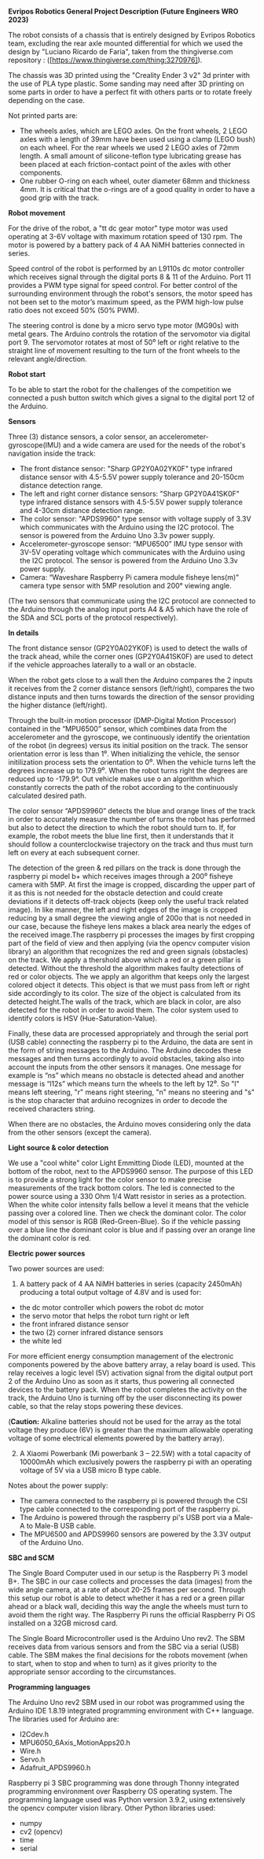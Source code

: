 **Evripos Robotics General Project Description (Future Engineers WRO 2023)**

The robot consists of a chassis that is entirely designed by Evripos Robotics team, excluding the rear axle mounted differential for which we used the design by "Luciano Ricardo de Faria", taken from the thingiverse.com repository :
 ([https://www.thingiverse.com/thing:3270976]).
 
The chassis was 3D printed using the "Creality Ender 3 v2" 3d printer with the use of PLA type plastic. Some sanding may need after 3D printing on some parts in order to have a perfect fit with others parts or to rotate freely depending on the case.

Not printed parts are:
- Τhe wheels axles, which are LEGO axles. On the front wheels, 2 LEGO axles with a length of 39mm have been used using a clamp (LEGO bush) on each wheel. For the    rear wheels we used 2 LEGO axles of 72mm length. A small amount of silicone-teflon type lubricating grease has been placed at each friction-contact point of the axles      with other components.
- One rubber O-ring on each wheel, outer diameter 68mm and thickness 4mm. It is critical that the o-rings are of a good quality in order to have a good grip with the    track.
   
**Robot movement**

For the drive of the robot, a "tt dc gear motor" type motor was used operating at 3-6V voltage with maximum rotation speed of 130 rpm. The motor is powered by a battery pack of 4 AA NiMH batteries connected in series.

Speed control of the robot is performed by an L9110s dc motor controller which receives signal through the digital ports 8 & 11 of the Arduino. Port 11 provides a PWM type signal for speed control. For better control of the surrounding environment through the robot's sensors, the motor speed has not been set to the motor’s maximum speed, as the PWM high-low pulse ratio does not exceed 50% (50% PWM).

The steering control is done by a micro servo type motor (MG90s) with metal gears. The Arduino controls the rotation of the servomotor via digital port 9. The servomotor rotates at most of 50⁰ left or right relative to the straight line of movement resulting to the turn of the front wheels to the relevant angle/direction.

**Robot start**

To be able to start the robot for the challenges of the competition we connected a push button switch which gives a signal to the digital port 12 of the Arduino.

**Sensors**

Three (3) distance sensors, a color sensor, an accelerometer-gyroscope(IMU) and a wide camera are used for the needs of the robot's navigation inside the track:

- The front distance sensor: "Sharp GP2Y0A02YK0F" type infrared distance sensor with 4.5-5.5V power supply tolerance and 20-150cm distance detection range.
- The left and right corner distance sensors: "Sharp GP2Y0A41SK0F" type infrared distance sensors with 4.5-5.5V power supply tolerance and 4-30cm distance detection range.
- The color sensor: "APDS9960" type sensor with voltage supply of 3.3V which communicates with the Arduino using the I2C protocol. The sensor is powered from the Arduino Uno 3.3v power supply.
- Accelerometer-gyroscope sensor: “MPU6500” IMU type sensor with 3V-5V operating voltage which communicates with the Arduino using the I2C protocol. The sensor is powered from the Arduino Uno 3.3v power supply.
- Camera: “Waveshare Raspberry Pi camera module fisheye lens(m)” camera type sensor with 5MP resolution and 200° viewing angle.

(The two sensors that communicate using the I2C protocol are connected to the Arduino through the analog input ports A4 & A5 which have the role of the SDA and SCL ports of the protocol respectively).

**In details**

The front distance sensor (GP2Y0A02YK0F) is used to detect the walls of the track ahead, while the corner ones (GP2Y0A41SK0F) are used to detect if the vehicle approaches laterally to a wall or an obstacle.

When the robot gets close to a wall then the Arduino compares the 2 inputs it receives from the 2 corner distance sensors (left/right), compares the two distance inputs and then turns towards the direction of the sensor providing the higher distance (left/right).

Through the built-in motion processor (DMP-Digital Motion Processor) contained in the “MPU6500” sensor, which combines data from the accelerometer and the gyroscope, we continuously identify the orientation of the robot (in degrees) versus its initial position on the track. The sensor orientation error is less than 1⁰. When initializing the vehicle, the sensor initilization process sets the orientation to 0⁰. When the vehicle turns left the degrees increase up to 179.9⁰. When the robot turns right the degrees are reduced up to -179.9°. Out vehicle makes use o an algorithm which constantly corrects the path of the robot according to the continuously calculated desired path. 

The color sensor “APDS9960” detects the blue and orange lines of the track in order to accurately measure the number of turns the robot has performed but also to detect the direction to which the robot should turn to. If, for example, the robot meets the blue line first, then it understands that it should follow a counterclockwise trajectory on the track and thus must turn left on every at each subsequent corner.

The detection of the green & red pillars on the track is done through the raspberry pi model b+ which receives images through a 200⁰ fisheye camera with 5MP. At first the image is cropped, discarding the upper part of it as this is not needed for the obstacle detection and could create deviations if it detects off-track objects (keep only the useful track related image). In like manner, the left and right edges of the image is cropped reducing by a small degree the viewing angle of 200o that is not needed in our case, because the fisheye lens makes a black area nearly the edges of the received image.The raspberry pi processes the images by first cropping part of the field of view and then applying (via the opencv computer vision library) an algorithm that recognizes the red and green signals (obstacles) on the track. We apply a thershold above which a red or a green pillar is detected. Without the threshold the algorithm makes faulty detections of red or color objects. The we apply an algorithm that keeps only the largest colored object it detects. This object is that we must pass from left or right side accordingly to its color. The size of the object is calculated from its detected height.The walls of the track, which are black in color, are also detected for the robot in order to avoid them. The color system used to identify colors is HSV (Hue-Saturation-Value).

Finally, these data are processed appropriately and through the serial port (USB cable) connecting the raspberry pi to the Arduino, the data are sent in the form of string messages to the Arduino. The Arduino decodes these messages and then turns accordingly to avoid obstacles, taking also into account the inputs from the other sensors it manages. One message for example is “ns” which means no obstacle is detected ahead and another message is “l12s” which means turn the wheels to the left by 12⁰. So "l" means left steering, "r" means right steering, "n" means no steering and "s" is the stop character that arduino recognizes in order to decode the received characters string.

When there are no obstacles, the Arduino moves considering only the data from the other sensors (except the camera). 

**Light source & color detection**

We use a "cool white" color Light Emmitting Diode (LED), mounted at the bottom of the robot, next to the APDS9960 sensor. The purpose of this LED is to provide a strong light for the color sensor to make precise measurements of the track bottom colors. The led is connected to the power source using a 330 Ohm 1/4 Watt resistor in series as a protection. When the white color intensity falls bellow a level it means that the vehicle passing over a colored line. Then we check the dominant color. The color model of this sensor is RGB (Red-Green-Blue). So if the vehicle passing over a blue line the dominant color is blue and if passing over an orange line the dominant color is red.


**Electric power sources**

Two power sources are used:
1. A battery pack of 4 AA NiMH batteries in series (capacity 2450mAh) producing a total output voltage of 4.8V and is used for:
- the dc motor controller which powers the robot dc motor 
- the servo motor that helps the robot turn right or left
- the front infrared distance sensor
- the two (2) corner infrared distance sensors
- the white led
  
For more efficient energy consumption management of the electronic components powered by the above battery array, a relay board is used. This relay receives a logic level (5V) activation signal from the digital output port 2 of the Arduino Uno as soon as it starts, thus powering all connected devices to the battery pack. When the robot completes the activity on the track, the Arduino Uno is turning off by the user disconnecting its power cable, so that the relay stops powering these devices.

(**Caution:** Alkaline batteries should not be used for the array as the total voltage they produce (6V) is greater than the maximum allowable operating voltage of some electrical elements powered by the battery array).

2. A Χiaomi Powerbank (Mi powerbank 3 – 22.5W) with a total capacity of 10000mAh which exclusively powers the raspberry pi with an operating voltage of 5V via a USB micro B type cable. 

Notes about the power supply:
- The camera connected to the raspberry pi is powered through the CSI type cable connected to the corresponding port of the raspberry pi.
-	The Arduino is powered through the raspberry pi's USB port via a Male-A to Male-B USB cable.
-	The MPU6500 and APDS9960 sensors are powered by the 3.3V output of the Arduino Uno.

**SBC and SCM** 

The Single Board Computer used in our setup is the Raspberry Pi 3 model B+. The SBC in our case collects and processes the data (images) from the wide angle camera, at a rate of about 20-25 frames per second. Through this setup our robot is able to detect whether it has a red or a green pillar ahead or a black wall, deciding this way the angle the wheels must turn to avoid them the right way. The Raspberry Pi runs the official Raspberry Pi OS installed on a 32GB microsd card.

The Single Board Microcontroller used is the Arduino Uno rev2. The SBM receives data from various sensors and from the SBC via a serial (USB) cable. The SBM makes the final decisions for the robots movement (when to start, when to stop and when to turn) as it gives priority to the appropriate sensor according to the circumstances.

**Programming languages**

The Arduino Uno rev2  SBM used in our robot was programmed using the Arduino IDE 1.8.19 integrated programming environment with C++ language. The libraries used for Arduino are:
-	I2Cdev.h
-	MPU6050_6Axis_MotionApps20.h
-	Wire.h
-	Servo.h
-	Adafruit_APDS9960.h

Raspberry pi 3 SBC programming was done through Thonny integrated programming environment over Raspberry OS operating system. The programming language used was Python version 3.9.2, using extensively the opencv computer vision library. Other Python libraries used:
-	numpy
-	cv2 (opencv)
-	time
-	serial

